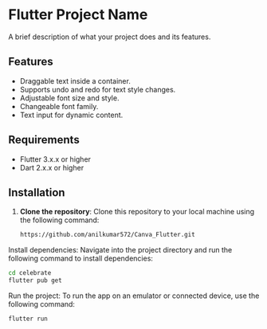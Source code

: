 # Flutter Project Name

A brief description of what your project does and its features.

## Features

- Draggable text inside a container.
- Supports undo and redo for text style changes.
- Adjustable font size and style.
- Changeable font family.
- Text input for dynamic content.

## Requirements

- Flutter 3.x.x or higher
- Dart 2.x.x or higher

## Installation

1. **Clone the repository**:
   Clone this repository to your local machine using the following command:
   ```bash
   https://github.com/anilkumar572/Canva_Flutter.git

Install dependencies: Navigate into the project directory and run the following command to install dependencies:
```bash
cd celebrate
flutter pub get

```
Run the project: To run the app on an emulator or connected device, use the following command:
```bash
flutter run


